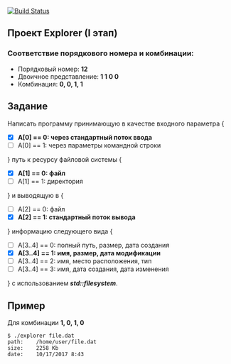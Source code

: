 [![Build Status](https://travis-ci.org/ZolbergN/HW2_01.svg?branch=master)](https://travis-ci.org/ZolbergN/HW2_01)

## Проект Explorer (I этап)

### Соответствие порядкового номера и комбинации:
- Порядковый номер: **12**
- Двоичное представление: **1 1 0 0**
- Комбинация: **0, 0, 1, 1**


## Задание
Написать программу принимающую в качестве входного параметра {
- [X] **A[0] == 0: через стандартный поток ввода**
- [ ] A[0] == 1: через параметры командной строки

} путь к ресурсу файловой системы { 
- [X] **A[1] == 0: файл**
- [ ] A[1] == 1: директория

} и выводящую в { 
- [ ] A[2] == 0: файл
- [X] **A[2] == 1: стандартный поток вывода**

} информацию следующего вида { 
- [ ] A[3..4] == 0: полный путь, размер, дата создания
- [X] **A[3..4] == 1: имя, размер, дата модификации**
- [ ] A[3..4] == 2: имя, место расположения, тип
- [ ] A[3..4] == 3: имя, дата создания, дата изменения

} c использованием ***std::filesystem***.


## Пример
Для комбинации **1, 0, 1, 0**
```
$ ./explorer file.dat
path:	 /home/user/file.dat
size:	 2258 Kb
date:	 10/17/2017 8:43
```
